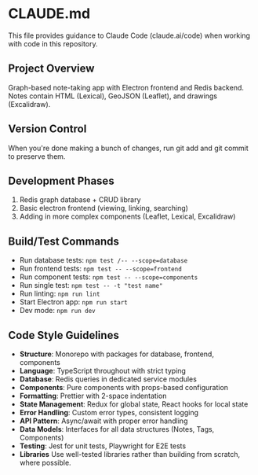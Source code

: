 # CLAUDE.md

This file provides guidance to Claude Code (claude.ai/code) when working with code in this repository.

## Project Overview

Graph-based note-taking app with Electron frontend and Redis backend. Notes contain HTML (Lexical),
GeoJSON (Leaflet), and drawings (Excalidraw).

## Version Control

When you're done making a bunch of changes, run git add and git commit to preserve them.

## Development Phases

1. Redis graph database + CRUD library
2. Basic electron frontend (viewing, linking, searching)
3. Adding in more complex components (Leaflet, Lexical, Excalidraw)

## Build/Test Commands

- Run database tests: `npm test /-- --scope=database`
- Run frontend tests: `npm test -- --scope=frontend`
- Run component tests: `npm test -- --scope=components`
- Run single test: `npm test -- -t "test name"`
- Run linting: `npm run lint`
- Start Electron app: `npm run start`
- Dev mode: `npm run dev`

## Code Style Guidelines

- **Structure**: Monorepo with packages for database, frontend, components
- **Language**: TypeScript throughout with strict typing
- **Database**: Redis queries in dedicated service modules
- **Components**: Pure components with props-based configuration
- **Formatting**: Prettier with 2-space indentation
- **State Management**: Redux for global state, React hooks for local state
- **Error Handling**: Custom error types, consistent logging
- **API Pattern**: Async/await with proper error handling
- **Data Models**: Interfaces for all data structures (Notes, Tags, Components)
- **Testing**: Jest for unit tests, Playwright for E2E tests
- **Libraries** Use well-tested libraries rather than building from scratch, where possible.

